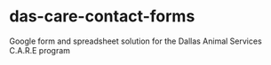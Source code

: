 # das-care-contact-forms
Google form and spreadsheet solution for the Dallas Animal Services C.A.R.E program
